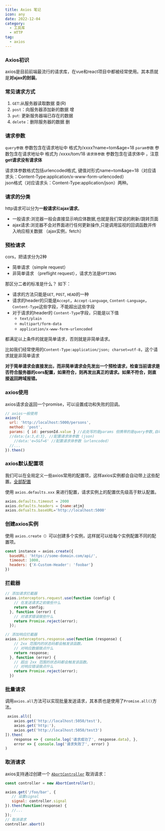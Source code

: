```yaml
---
title: Axios 笔记
icon: any
date: 2022-12-04
category:
  - 工具库
  - HTTP
tag:
  - axios
---
```


### Axios初识

axios是目前前端最流行的请求库，在vue和react项目中都被经常使用。其本质就是**对ajax的封装**。



### 常见请求方式

1. `GET`:从服务器读取数据 查(R)
2. `post`：向服务器添加新的数据 增
3. `put`: 更新服务器端已存在的数据 
4. `delete`：删除服务器的数据 删



### 请求参数

`query参数` 参数包含在请求地址中 格式为/xxxx?name=tom&age=18
`param参数` 参数包含在请求地址中 格式为 /xxxx/tom/18
`请求体参数` 参数包含在请求体中 ，注意**get请求没有请求体**

请求体参数格式包括urlencoded格式, 键值对形式name=tom&age=18（对应请求头：Content-Type:application/x-www-form-urlencoded）  
json格式（对应请求头：Content-Type:application/json）两种。



### 请求的分类

http请求可以分为**一般请求**和**ajax请求**。

- 一般请求:浏览器一般会直接显示响应体数据,也就是我们常说的刷新/跳转页面
- ajax请求:浏览器不会对界面进行任何更新操作,只是调用监视的回调函数并传入响应相关数据 （ajax实例，fetch）





### 预检请求

cors，把请求分为2种

- 简单请求（simple request）
- 非简单请求 （preflight request），请求方法是`OPTIONS`

那区分二者的标准是什么？ 如下：

- 请求的方法只能是`GET`, `POST`, `HEAD`的一种
- 请求的header的只能是`Accept`，`Accept-Language`, `Content-Language`，`Content-Type`这些字段，不能超出这些字段
- 对于请求的header的 `Content-Type`字段，只能是以下值
  - `text/plain`
  - `multipart/form-data`
  - `application/x-www-form-urlencoded`

都满足以上条件的就是简单请求，否则就是非简单请求。

比如我们经常使用的`Content-Type:application/json; charset=utf-8`，这个请求就是非简单请求



**对于简单请求会直接发出，而非简单请求会先发出一个预检请求，检查当前请求是否符合服务器的cors配置，如果符合，则再发出真正的请求。如果不符合，则直接返回跨域报错。**





### axios使用

axios请求会返回一个promise，可以设置成功和失败的回调。

```js
// axios一般使用
axios({
  url: 'http://localhost:5000/persons',
  method: 'post',
  params: { id: personId.value } //此处写的是params 但携带的是query参数,自动拼接到路径上
  //data:{a:3,d:3}, //配置请求体参数 (json)
	//data:'e=5&f=6' //配置请求体参数（urlencoded）
  //...
}).then()
```



### axios默认配置项

我们可以在全局定义一些axios常用的配置项，这样axios实例都会自动带上这些配置。[全部配置](https://www.axios-http.cn/docs/req_config)

使用 `axios.defaults.xxx` 来进行配置，请求实例上的配置优先级高于默认配置。

```js
axios.defaults.timeout = 2000
axios.defaults.headers = {name:atjm}
axios.defualts.baseURL='http://localhost:5000'
```



### 创建axios实例

使用 `axios.create（）`可以创建多个实例，这样就可以给每个实例配置不同的配置项。

```js
const instance = axios.create({
  baseURL: 'https://some-domain.com/api/',
  timeout: 1000,
  headers: {'X-Custom-Header': 'foobar'}
})
```



### 拦截器

```js
// 添加请求拦截器
axios.interceptors.request.use(function (config) {
    // 在发送请求之前做些什么
    return config;
  }, function (error) {
    // 对请求错误做些什么
    return Promise.reject(error);
  });

// 添加响应拦截器
axios.interceptors.response.use(function (response) {
    // 2xx 范围内的状态码都会触发该函数。
    // 对响应数据做点什么
    return response;
  }, function (error) {
    // 超出 2xx 范围的状态码都会触发该函数。
    // 对响应错误做点什么
    return Promise.reject(error);
  })
```



### 批量请求

调用`axios.all`方法可以实现批量发送请求，其本质也是使用了`Promise.all()`方法。

```js
 axios.all([
    axios.get('http://localhost:5050/test'),
    axios.get('http:'),
    axios.get('http://localhost:5050/test3')
]).then(
    response => { console.log('请求成功了', response.data), },
    error => { console.log('请求失败了', error) }
)
```



### 取消请求

axios支持通过创建一个 [`AbortController`](https://developer.mozilla.org/en-US/docs/Web/API/AbortController) 取消请求：

```js
const controller = new AbortController();

axios.get('/foo/bar', {
   // 设置signal
   signal: controller.signal
}).then(function(response) {
   //...
});
// 取消请求
controller.abort()
```

